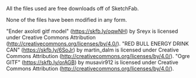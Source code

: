 All the files used are free downloads off of SketchFab.

None of the files have been modified in any form.

"Ender axolotl gitf model" (https://skfb.ly/oqwNH) by Sreyx is licensed under Creative Commons Attribution (http://creativecommons.org/licenses/by/4.0/).
"RED BULL ENERGY DRINK CAN" (https://skfb.ly/6SoJr) by martin_dalm is licensed under Creative Commons Attribution (http://creativecommons.org/licenses/by/4.0/).
"Ogre GITF" (https://skfb.ly/orAGB) by musavir912 is licensed under Creative Commons Attribution (http://creativecommons.org/licenses/by/4.0/).
